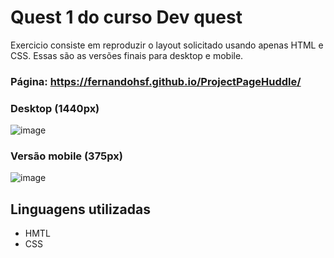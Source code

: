 # Quest 1 do curso Dev quest
Exercicio consiste em reproduzir o layout solicitado usando apenas HTML e CSS. Essas são as versões finais para desktop e mobile.<br/> 
### Página: https://fernandohsf.github.io/ProjectPageHuddle/
### Desktop (1440px)
![image](https://user-images.githubusercontent.com/17659168/219399827-56f98631-96c8-4b31-b44e-fa6ff8e0b781.png)
### Versão mobile (375px)
![image](https://user-images.githubusercontent.com/17659168/219414704-73683d61-1f5d-4f9f-b8c8-6df1b0dc2c8b.png)
## Linguagens utilizadas
 - HMTL
 - CSS


